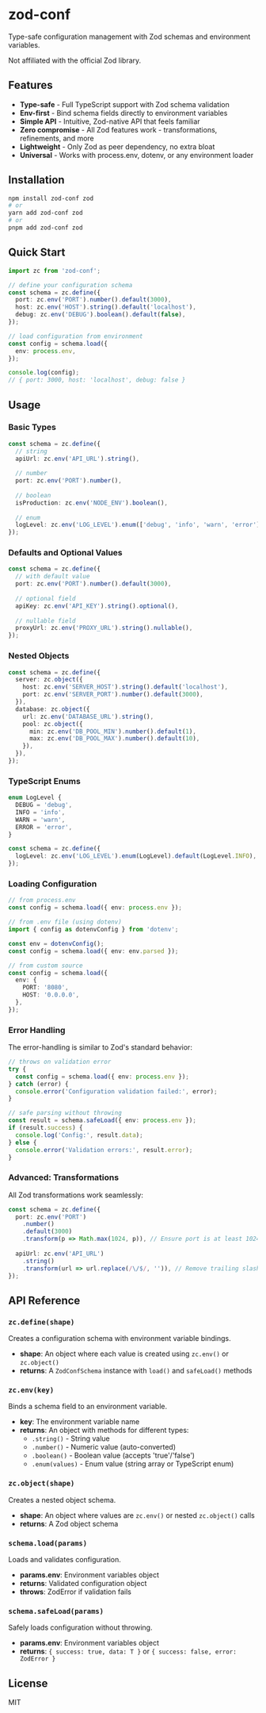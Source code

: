 # zod-conf

Type-safe configuration management with Zod schemas and environment variables.

Not affiliated with the official Zod library.

## Features

- **Type-safe** - Full TypeScript support with Zod schema validation
- **Env-first** - Bind schema fields directly to environment variables
- **Simple API** - Intuitive, Zod-native API that feels familiar
- **Zero compromise** - All Zod features work - transformations, refinements, and more
- **Lightweight** - Only Zod as peer dependency, no extra bloat
- **Universal** - Works with process.env, dotenv, or any environment loader

## Installation

```bash
npm install zod-conf zod
# or
yarn add zod-conf zod
# or
pnpm add zod-conf zod
```

## Quick Start

```typescript
import zc from 'zod-conf';

// define your configuration schema
const schema = zc.define({
  port: zc.env('PORT').number().default(3000),
  host: zc.env('HOST').string().default('localhost'),
  debug: zc.env('DEBUG').boolean().default(false),
});

// load configuration from environment
const config = schema.load({
  env: process.env,
});

console.log(config);
// { port: 3000, host: 'localhost', debug: false }
```

## Usage

### Basic Types

```typescript
const schema = zc.define({
  // string
  apiUrl: zc.env('API_URL').string(),
  
  // number  
  port: zc.env('PORT').number(),
  
  // boolean
  isProduction: zc.env('NODE_ENV').boolean(),
  
  // enum
  logLevel: zc.env('LOG_LEVEL').enum(['debug', 'info', 'warn', 'error']),
});
```

### Defaults and Optional Values

```typescript
const schema = zc.define({
  // with default value
  port: zc.env('PORT').number().default(3000),
  
  // optional field
  apiKey: zc.env('API_KEY').string().optional(),
  
  // nullable field
  proxyUrl: zc.env('PROXY_URL').string().nullable(),
});
```

### Nested Objects

```typescript
const schema = zc.define({
  server: zc.object({
    host: zc.env('SERVER_HOST').string().default('localhost'),
    port: zc.env('SERVER_PORT').number().default(3000),
  }),
  database: zc.object({
    url: zc.env('DATABASE_URL').string(),
    pool: zc.object({
      min: zc.env('DB_POOL_MIN').number().default(1),
      max: zc.env('DB_POOL_MAX').number().default(10),
    }),
  }),
});
```

### TypeScript Enums

```typescript
enum LogLevel {
  DEBUG = 'debug',
  INFO = 'info',
  WARN = 'warn',
  ERROR = 'error',
}

const schema = zc.define({
  logLevel: zc.env('LOG_LEVEL').enum(LogLevel).default(LogLevel.INFO),
});
```

### Loading Configuration

```typescript
// from process.env
const config = schema.load({ env: process.env });

// from .env file (using dotenv)
import { config as dotenvConfig } from 'dotenv';

const env = dotenvConfig();
const config = schema.load({ env: env.parsed });

// from custom source
const config = schema.load({
  env: {
    PORT: '8080',
    HOST: '0.0.0.0',
  },
});
```

### Error Handling

The error-handling is similar to Zod's standard behavior:

```typescript
// throws on validation error
try {
  const config = schema.load({ env: process.env });
} catch (error) {
  console.error('Configuration validation failed:', error);
}

// safe parsing without throwing
const result = schema.safeLoad({ env: process.env });
if (result.success) {
  console.log('Config:', result.data);
} else {
  console.error('Validation errors:', result.error);
}
```

### Advanced: Transformations

All Zod transformations work seamlessly:

```typescript
const schema = zc.define({
  port: zc.env('PORT')
    .number()
    .default(3000)
    .transform(p => Math.max(1024, p)), // Ensure port is at least 1024
    
  apiUrl: zc.env('API_URL')
    .string()
    .transform(url => url.replace(/\/$/, '')), // Remove trailing slash
});
```

## API Reference

### `zc.define(shape)`

Creates a configuration schema with environment variable bindings.

- **shape**: An object where each value is created using `zc.env()` or `zc.object()`
- **returns**: A `ZodConfSchema` instance with `load()` and `safeLoad()` methods

### `zc.env(key)`

Binds a schema field to an environment variable.

- **key**: The environment variable name
- **returns**: An object with methods for different types:
  - `.string()` - String value
  - `.number()` - Numeric value (auto-converted)
  - `.boolean()` - Boolean value (accepts 'true'/'false')
  - `.enum(values)` - Enum value (string array or TypeScript enum)

### `zc.object(shape)`

Creates a nested object schema.

- **shape**: An object where values are `zc.env()` or nested `zc.object()` calls
- **returns**: A Zod object schema

### `schema.load(params)`

Loads and validates configuration.

- **params.env**: Environment variables object
- **returns**: Validated configuration object
- **throws**: ZodError if validation fails

### `schema.safeLoad(params)`

Safely loads configuration without throwing.

- **params.env**: Environment variables object  
- **returns**: `{ success: true, data: T }` or `{ success: false, error: ZodError }`

## License

MIT

